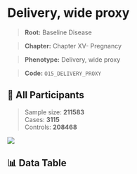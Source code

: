 # Delivery, wide proxy

> **Root:** Baseline Disease  

> **Chapter:** Chapter XV- Pregnancy  

> **Phenotype:** Delivery, wide proxy  

> **Code:** `O15_DELIVERY_PROXY`

## 🧪 All Participants  
> Sample size: **211583**  
> Cases: **3115**  
> Controls: **208468**
<img src="/Sensitive/Figures/ALL/Baseline/O15_DELIVERY_PROXY.png"/>

## 📊 Data Table
<CsvTableMRF src="/Sensitive/Data/ALL/Baseline/LG_O15_DELIVERY_PROXY.csv"/>

